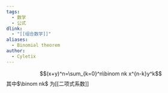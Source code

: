 ```yaml
---
tags:
  - 数学
  - 公式
dlink:
  - "[[组合数学]]"
aliases:
  - Binomial theorem
author:
  - Cyletix
---
```

$$(x+y)^n=\sum_{k=0}^n\binom nk x^{n-k}y^k$$
其中$\binom nk$ 为[[二项式系数]] 